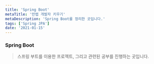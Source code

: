 ```yaml
---
title: 'Spring Boot'
metaTitle: '만렙 개발자 키우기'
metaDescription: 'Spring Boot를 정리한 곳입니다.'
tags: ['Spring JPA']
date: '2021-01-15'
---
```


### Spring Boot

> 스프링 부트를 이용한 프로젝트, 그리고 관련된 공부를 진행하는 곳입니다.
